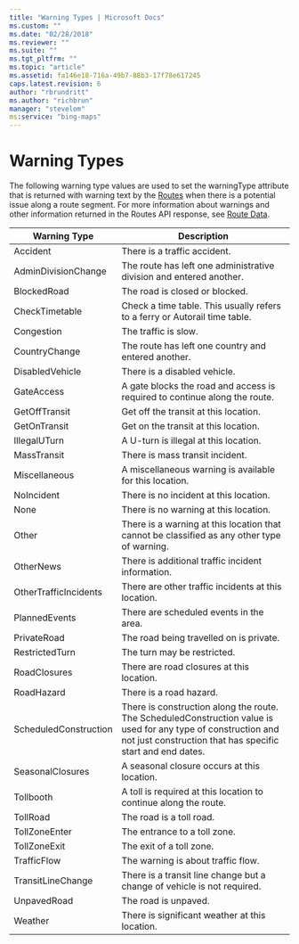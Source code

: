 ```yaml
---
title: "Warning Types | Microsoft Docs"
ms.custom: ""
ms.date: "02/28/2018"
ms.reviewer: ""
ms.suite: ""
ms.tgt_pltfrm: ""
ms.topic: "article"
ms.assetid: fa146e18-716a-49b7-88b3-17f78e617245
caps.latest.revision: 6
author: "rbrundritt"
ms.author: "richbrun"
manager: "stevelom"
ms:service: "bing-maps"
---
```

# Warning Types
The following warning type values are used to set the warningType attribute that is returned with warning text by the [Routes](../rest-services/routes-api.md) when there is a potential issue along a route segment. For more information about warnings and other information returned in the Routes API response, see [Route Data](../rest-services/route-data.md).  
  
|Warning Type|Description|  
|------------------|-----------------|  
|Accident|There is a traffic accident.|  
|AdminDivisionChange|The route has left one administrative division and entered another.|  
|BlockedRoad|The road is closed or blocked.|  
|CheckTimetable|Check a time table. This usually refers to a ferry or Autorail time table.|  
|Congestion|The traffic is slow.|  
|CountryChange|The route has left one country and entered another.|  
|DisabledVehicle|There is a disabled vehicle.|  
|GateAccess|A gate blocks the road and access is required to continue along the route.|  
|GetOffTransit|Get off the transit at this location.|  
|GetOnTransit|Get on the transit at this location.|  
|IllegalUTurn|A U-turn is illegal at this location.|  
|MassTransit|There is mass transit incident.|  
|Miscellaneous|A miscellaneous warning is available for this location.|  
|NoIncident|There is no incident at this location.|  
|None|There is no warning at this location.|  
|Other|There is a warning at this location that cannot be classified as any other type of warning.|  
|OtherNews|There is additional traffic incident information.|  
|OtherTrafficIncidents|There are other traffic incidents at this location.|  
|PlannedEvents|There are scheduled events in the area.|  
|PrivateRoad|The road being travelled on is private.|  
|RestrictedTurn|The turn may be restricted.|  
|RoadClosures|There are road closures at this location.|  
|RoadHazard|There is a road hazard.|  
|ScheduledConstruction|There is construction along the route. The ScheduledConstruction value is used for any type of construction and not just construction that has specific start and end dates.|  
|SeasonalClosures|A seasonal closure occurs at this location.|  
|Tollbooth|A toll is required at this location to continue along the route.|  
|TollRoad|The road is a toll road.|  
|TollZoneEnter|The entrance to a toll zone.|  
|TollZoneExit|The exit of a toll zone.|  
|TrafficFlow|The warning is about traffic flow.|  
|TransitLineChange|There is a transit line change but a change of vehicle is not required.|  
|UnpavedRoad|The road is unpaved.|  
|Weather|There is significant weather at this location.|